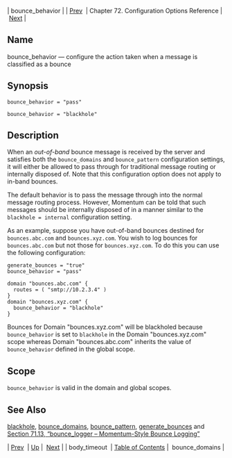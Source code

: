 | bounce_behavior |
| [Prev](conf.ref.body_timeout)  | Chapter 72. Configuration Options Reference |  [Next](conf.ref.bounce_domains) |

<a name="conf.ref.bounce_behavior"></a>
## Name

bounce_behavior — configure the action taken when a message is classified as a bounce

## Synopsis

`bounce_behavior = "pass"`

`bounce_behavior = "blackhole"`

<a name="idp23709280"></a>
## Description

When an *out-of-band* bounce message is received by the server and satisfies both the `bounce_domains` and `bounce_pattern` configuration settings, it will either be allowed to pass through for traditional message routing or internally disposed of. Note that this configuration option does not apply to in-band bounces.

The default behavior is to pass the message through into the normal message routing process. However, Momentum can be told that such messages should be internally disposed of in a manner similar to the `blackhole = internal` configuration setting.

As an example, suppose you have out-of-band bounces destined for `bounces.abc.com` and `bounces.xyz.com`. You wish to log bounces for `bounces.abc.com` but not those for `bounces.xyz.com`. To do this you can use the following configuration:

```
generate_bounces = "true"
bounce_behavior = "pass"

domain "bounces.abc.com" {
  routes = ( "smtp://10.2.3.4" )
}
domain "bounces.xyz.com" {
  bounce_behavior = "blackhole"
}
```

Bounces for Domain "bounces.xyz.com" will be blackholed because `bounce_behavior` is set to `blackhole` in the Domain "bounces.xyz.com" scope whereas Domain "bounces.abc.com" inherits the value of `bounce_behavior` defined in the global scope.

<a name="idp23718768"></a>
## Scope

`bounce_behavior` is valid in the domain and global scopes.

<a name="idp23721040"></a>
## See Also

[blackhole](conf.ref.blackhole "blackhole"), [bounce_domains](conf.ref.bounce_domains "bounce_domains"), [bounce_pattern](conf.ref.bounce_pattern "bounce_pattern"), [generate_bounces](conf.ref.generate_bounces "generate_bounces") and [Section 71.13, “bounce_logger – Momentum-Style Bounce Logging”](modules.bounce_logger "71.13. bounce_logger – Momentum-Style Bounce Logging")

| [Prev](conf.ref.body_timeout)  | [Up](config.options.ref) |  [Next](conf.ref.bounce_domains) |
| body_timeout  | [Table of Contents](index) |  bounce_domains |

